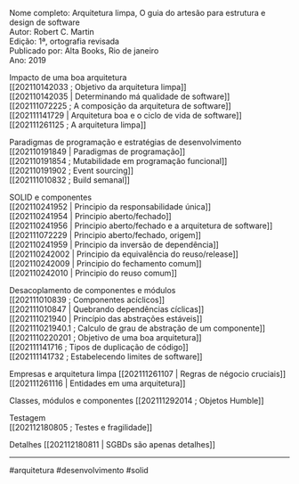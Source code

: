 Nome completo: Arquitetura limpa, O guia do artesão para estrutura e design de software  
Autor: Robert C. Martin  
Edição: 1ª, ortografia revisada  
Publicado por: Alta Books, Rio de janeiro  
Ano: 2019  

Impacto de uma boa arquitetura  
[[202110142033 ; Objetivo da arquitetura limpa]]  
[[202110142035 | Determinando má qualidade de software]]  
[[202111072225 ; A composição da arquitetura de software]]  
[[202111141729 | Arquitetura boa e o ciclo de vida de software]]  
[[202111261125 ; A arquitetura limpa]]  

Paradigmas de programação  e estratégias de desenvolvimento  
[[202110191849 | Paradigmas de programação]]  
[[202110191854 ; Mutabilidade em programação funcional]]  
[[202110191902 ; Event sourcing]]  
[[202111010832 ; Build semanal]]  

SOLID e componentes  
[[202110241952 | Principio da responsabilidade única]]  
[[202110241954 | Principio aberto/fechado]]  
[[202110241956 | Principio aberto/fechado e a arquitetura de software]]  
[[202111072229 | Principio aberto/fechado, origem]]  
[[202110241959 | Principio da inversão de dependência]]  
[[202110242002 | Principio da equivalência do reuso/release]]  
[[202110242009 | Principio do fechamento comum]]  
[[202110242010 | Principio do reuso comum]]  

Desacoplamento de componentes e módulos  
[[202111010839 ; Componentes acíclicos]]  
[[202111010847 | Quebrando dependências cíclicas]]  
[[202111021940 | Princípio das abstrações estáveis]]  
[[202111021940.1 ; Calculo de grau de abstração de um componente]]  
[[2021110220201 ; Objetivo de uma boa arquitetura]]  
[[202111141716 ; Tipos de duplicação de código]]  
[[202111141732 ; Estabelecendo limites de software]]  

Empresas e arquitetura limpa
[[202111261107 | Regras de négocio cruciais]]  
[[202111261116 | Entidades em uma arquitetura]]  

Classes, módulos e componentes
[[202111292014 ; Objetos Humble]]  

Testagem  
[[202112180805 ; Testes e fragilidade]]  

Detalhes
[[202112180811 | SGBDs são apenas detalhes]]  

---
#arquitetura #desenvolvimento #solid 

